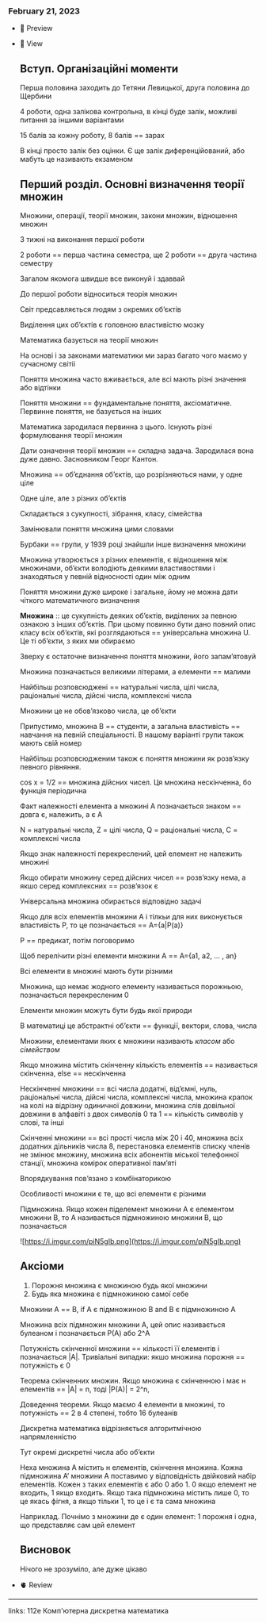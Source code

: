 
### February 21, 2023

- 👀 Preview
    
    
- 🧠 View
    
    ## Вступ. Організаційні моменти
    
    Перша половина заходить до Тетяни Левицької, друга половина до Щербини
    
    4 роботи, одна залікова контрольна, в кінці буде залік, можливі питання за іншими варіантами
    
    15 балів за кожну роботу, 8 балів == зарах
    
    В кінці просто залік без оцінки. Є ще залік диференційований, або мабуть це називають екзаменом
    
    ## Перший розділ. Основні визначення теорії множин
    
    Множини, операції, теорії множин, закони множин, відношення множин
    
    3 тижні на виконання першої роботи
    
    2 роботи == перша частина семестра, ще 2 роботи == друга частина семестру
    
    Загалом якомога швидше все виконуй і здаввай
    
    До першої роботи відноситься теорія множин
    
    Світ предсавляється людям з окремих об’єктів
    
    Виділення цих об’єктів є головною властивістю мозку
    
    Математика базується на теорії множин
    
    На основі і за законами математики ми зараз багато чого маємо у сучасному світіі
    
    Поняття множина часто вживається, але всі мають різні значення або відтінки
    
    Поняття множини == фундаментальне поняття, аксіоматичне. Первинне поняття, не базується на інших
    
    Математика зародилася первинна з цього. Існують різні формулювання теорії множин
    
    Дати означення теорії множин == складна задача. Зародилася вона дуже давно. Засновником Георг Кантон.
    
    Множина == об’єднання об’єктів, що розрізняються нами, у одне ціле
    
    Одне ціле, але з різних об’єктів
    
    Складається з сукупності, зібрання, класу, сімейства
    
    Замінювали поняття множина цими словами
    
    Бурбаки == групи, у 1939 році знайшли інше визначення множини
    
    Множина утворюється з різних елементів, є відношення між множинами, об’єкти володіють деякими властивостями і знаходяться у певній відносності один між одним
    
    Поняття множини дуже широке і загальне, йому не можна дати чіткого математичного визначення
    
    **Множина** :: це сукупність деяких об’єктів, виділених за певною ознакою з інших об’єктів. При цьому повинно бути дано повний опис класу всіх об’єктів, які розглядаються == універсальна множина U. Це ті об’єкти, з яких ми обираємо
    
    Зверху є остаточне визначення поняття множини, його запам’ятовуй
    
    Множина позначається великими літерами, а елементи == малими
    
    Найбільш розповсюджені == натуральні числа, цілі числа, раціональні числа, дійсні числа, комплексні числа
    
    Множини це не обов’язково числа, це об’єкти
    
    Припустимо, множина В == студенти, а загальна властивість == навчання на певній спеціальності. В нашому варіанті групи також мають свій номер
    
    Найбільш розповсюдженим також є поняття множини як розв’язку певного рівняння.
    
    cos x = 1/2 == множина дійсних чисел. Ця множина нескінченна, бо функція періодична
    
    Факт належності елемента а множині А позначається знаком == довга є, належить, а є А
    
    N = натуральні числа, Z = цілі числа, Q = раціональні числа, C = комплексні числа
    
    Якщо знак належності перекреслений, цей елемент не належить множині
    
    Якщо обирати множину серед дійсних чисел == розв’язку нема, а якшо серед комплексних == розв’язок є
    
    Універсальна множина обирається відповідно задачі
    
    Якщо для всіх елементів множини А і тілкьи для них виконується властивість Р, то це позначається == A={a|P(a)}
    
    P == предикат, потім поговоримо
    
    Щоб перелічити різні елементи множини А == A={a1, a2, ... , an}
    
    Всі елементи в множині мають бути різними
    
    Множина, що немає жодного елементу називається порожньою, позначається перекресленим 0
    
    Елементи множин можуть бути будь якої природи
    
    В математиці це абстрактні об’єкти == функції, вектори, слова, числа
    
    Множини, елементами яких є множини називають *класом* або *сімейством*
    
    Якщо множина містить скінченну кількість елементів == називається скінченна, else == нескінченна
    
    Нескінченні множини == всі числа додатні, від’ємні, нуль, раціональні числа, дійсні числа, комплексні числа, множина крапок на колі на відрізну одиничної довжини, множина слів довільної довжини в алфавіті з двох символів 0 та 1 == кількість символів у слові, та інші
    
    Скінченні множини == всі прості числа між 20 і 40, множина всіх додатних дільників числа 8, перестановка елементів списку членів не змінює множину, множина всіх абонентів міської телефонної станції, множина комірок оперативної пам’яті
    
    Впорядкування пов’язано з комбінаторикою
    
    Особливості множини є те, що всі елементи є різними
    
    Підмножина. Якщо кожен піделемент множини А є елементом множини В, то А називається підмножиною множини В, що позначається 
    
    ![https://i.imgur.com/piN5gIb.png](https://i.imgur.com/piN5gIb.png)
    
    ## Аксіоми
    
    1. Порожня множина є множиною будь якої множини
    2. Будь яка множина є підмножиною самої себе
    
    Множини А == B, if А є підмножиною В and В є підмножиною А
    
    Множина всіх підмножин множини А, цей опис називається булеаном і позначається Р(А) або 2^A
    
    Потужність скінченної множини == кількості її елементів і позначається |A|. Тривіальні випадки: якшо множина порожня == потужність є 0
    
    Теорема скінченних множин. Якщо множина є скінченною і має н елементів == |A| = n, тоді |P(A)| = 2^n,
    
    Доведення теореми. Якщо маємо 4 елементи в множині, то потужність == 2 в 4 степені, тобто 16 булеанів
    
    Дискретна математика відрізняється алгоритмічною напрямленністю
    
    Тут окремі дискретні числа або об’єкти
    
    Неха множина А містить н елементів, скінчення множина. Кожна підмножина А’ множини А поставимо у відповідність двійковий набір елементів. Кожен з таких елементів є або 0 або 1. 0 якщо елемент не входить, 1 якщо входить. Якщо така підмножина містить лише 0, то це якась фігня, а якщо тільки 1, то це і є та сама множина
    
    Наприклад. Почнімо з множини де є один елемент: 1 порожня і одна, що представляє сам цей елемент
    
    ## Висновок
    
    Нічого не зрозуміло, але дуже цікаво
    
- 🫀 Review


---

links: 112e Комп'ютерна дискретна математика

